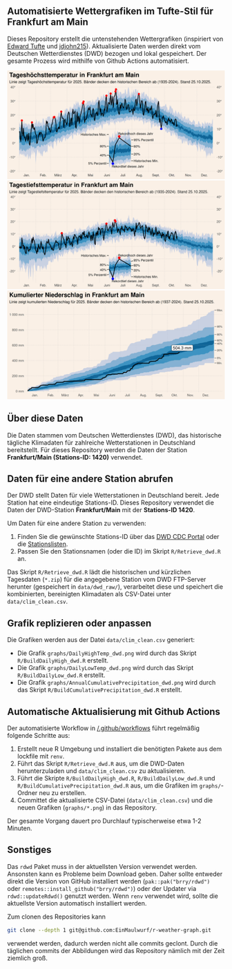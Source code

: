 ## Automatisierte Wettergrafiken im Tufte-Stil für Frankfurt am Main

Dieses Repository erstellt die untenstehenden Wettergrafiken (inspiriert von [Edward Tufte](https://www.edwardtufte.com/bboard/q-and-a-fetch-msg?msg_id=00014g) und [jdjohn215](https://github.com/jdjohn215/milwaukee-weather)). Aktualisierte Daten werden direkt vom Deutschen Wetterdienstes (DWD) bezogen und lokal gespeichert. Der gesamte Prozess wird mithilfe von Github Actions automatisiert.

![Tägliche Höchsttemperatur in Frankfurt am Main](graphs/DailyHighTemp_dwd.png)
![Tägliche Tiefsttemperatur in Frankfurt am Main](graphs/DailyLowTemp_dwd.png)
![Kumulierter Jahresniederschlag in Frankfurt am Main](graphs/AnnualCumulativePrecipitation_dwd.png)

## Über diese Daten

Die Daten stammen vom Deutschen Wetterdienstes (DWD), das historische tägliche Klimadaten für zahlreiche Wetterstationen in Deutschland bereitstellt. Für dieses Repository werden die Daten der Station **Frankfurt/Main (Stations-ID: 1420)** verwendet.

## Daten für eine andere Station abrufen

Der DWD stellt Daten für viele Wetterstationen in Deutschland bereit. Jede Station hat eine eindeutige Stations-ID. Dieses Repository verwendet die Daten der DWD-Station **Frankfurt/Main** mit der **Stations-ID 1420**.

Um Daten für eine andere Station zu verwenden:

1. Finden Sie die gewünschte Stations-ID über das [DWD CDC Portal](https://cdc.dwd.de/portal/) oder die [Stationslisten](https://opendata.dwd.de/climate_environment/CDC/observations_germany/climate/daily/kl/historical/KL_Tageswerte_Beschreibung_Stationen.txt).
2. Passen Sie den Stationsnamen (oder die ID) im Skript `R/Retrieve_dwd.R` an.

Das Skript `R/Retrieve_dwd.R` lädt die historischen und kürzlichen Tagesdaten (`*.zip`) für die angegebene Station vom DWD FTP-Server herunter (gespeichert in `data/dwd_raw/`), verarbeitet diese und speichert die kombinierten, bereinigten Klimadaten als CSV-Datei unter `data/clim_clean.csv`.

## Grafik replizieren oder anpassen

Die Grafiken werden aus der Datei `data/clim_clean.csv` generiert:

- Die Grafik `graphs/DailyHighTemp_dwd.png` wird durch das Skript `R/BuildDailyHigh_dwd.R` erstellt.
- Die Grafik `graphs/DailyLowTemp_dwd.png` wird durch das Skript `R/BuildDailyLow_dwd.R` erstellt.
- Die Grafik `graphs/AnnualCumulativePrecipitation_dwd.png` wird durch das Skript `R/BuildCumulativePrecipitation_dwd.R` erstellt.

## Automatische Aktualisierung mit Github Actions

Der automatisierte Workflow in [/.github/workflows](/.github/workflows) führt regelmäßig folgende Schritte aus:

1. Erstellt neue R Umgebung und installiert die benötigten Pakete aus dem lockfile mit `renv`.
2. Führt das Skript `R/Retrieve_dwd.R` aus, um die DWD-Daten herunterzuladen und `data/clim_clean.csv` zu aktualisieren.
3. Führt die Skripte `R/BuildDailyHigh_dwd.R`, `R/BuildDailyLow_dwd.R` und `R/BuildCumulativePrecipitation_dwd.R` aus, um die Grafiken im `graphs/`-Ordner neu zu erstellen.
4. Committet die aktualisierte CSV-Datei (`data/clim_clean.csv`) und die neuen Grafiken (`graphs/*.png`) in das Repository.

Der gesamte Vorgang dauert pro Durchlauf typischerweise etwa 1-2 Minuten.

## Sonstiges

Das `rdwd` Paket muss in der aktuellsten Version verwendet werden. Ansonsten kann es Probleme beim Download geben. Daher sollte entweder direkt die Version von GitHub installiert werden (`pak::pak("brry/rdwd")` oder `remotes::install_github("brry/rdwd")`) oder der Updater via `rdwd::updateRdwd()` genutzt werden. Wenn `renv` verwendet wird, sollte die aktuellste Version automatisch installiert werden.

Zum clonen des Repositories kann
```bash
git clone --depth 1 git@github.com:EinMaulwurf/r-weather-graph.git
```
verwendet werden, dadurch werden nicht alle commits geclont. Durch die täglichen commits der Abbildungen wird das Repository nämlich mit der Zeit ziemlich groß.
